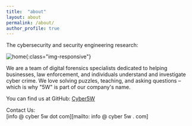 ```yaml
---
title:  "about"
layout: about
permalink: /about/
author_profile: true
---
```


The cybersecurity and security engineering research:           

![home](/blog/assets/images/1/welcome.png){:class="img-responsive"}      

We are a team of digital forensics specialists dedicated to helping businesses, law enforcement, and individuals understand and investigate cyber crime. We love solving puzzles, teaching, and asking questions – which is why "5W" is part of our company's name.    

You can find us at GitHub:
[Cyber5W](https://github.com/cyber5w)

Contact Us:    
[info @ cyber 5w dot com][mailto: info @ cyber 5w . com]